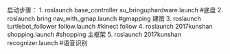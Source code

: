 启动步骤：
	1. roslaunch base_controller su_bringuphardware.launch		#底盘
	2. roslaunch bring nav_with_gmap.launch										#gmapping 建图
	3. roslaunch turtlebot_follower follow.launch							#kinect follow
	4. roslaunch 2017kunshan shopping.launch									#shopping 主框架
	5. roslaunch 2017kunshan recognizer.launch								#语音识别

